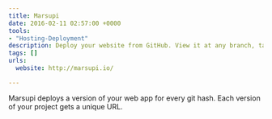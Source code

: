 ```yaml
---
title: Marsupi
date: 2016-02-11 02:57:00 +0000
tools:
- "Hosting-Deployment"
description: Deploy your website from GitHub. View it at any branch, tag, or commit.
tags: []
urls:
  website: http://marsupi.io/

---
```

Marsupi deploys a version of your web app for every git hash.
Each version of your project gets a unique URL.
